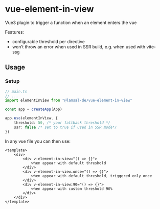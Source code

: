 # vue-element-in-view

Vue3 plugin to trigger a function when an element enters the vue

Features:
- configurable threshold per directive
- won't throw an error when used in SSR build, e.g. when used with vite-ssg

## Usage

### Setup

```ts
// main.ts
// ...
import elementInView from "@lamsal-de/vue-element-in-view"

const app = createApp(App)

app.use(elementInView, { 
    threshold: 50, /* your fallback threshold */ 
    ssr: false /* set to true if used in SSR mode*/ 
})
```

In any vue file you can then use:
```vue
<template>
    <div>
        <div v-element-in-view="() => {}">
            when appear with default threshold
        </div>
        <div v-element-in-view.once="() => {}">
            when appear with default threshold, triggered only once
        </div>
        <div v-element-in-view:90="() => {}">
            when appear with custom threshold 90%
        </div>
    </div>
</template>
```
